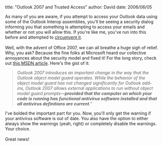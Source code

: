 
title: "Outlook 2007 and Trusted Access"
author: David
date: 2006/06/05

As many of you are aware, if you attempt to access your Outlook data using some of the Outlook Interop assemblies, you'll be seeing a security dialog informing you that something is attempting to access your emails and whether or not you will allow this. If you're like me, you've run into this before and attempted to <a href="http://www.mohundro.com/blog/PermaLink,guid,7f402ce8-f923-4e77-bd87-4414ae0aaa88.aspx">circumvent it</a>.<br /><br />Well, with the advent of Office 2007, we can all breathe a huge sigh of relief. Why, you ask? Because the fine folks at Microsoft heard our collective annoyances about the security model and fixed it! For the long story, check out <a href="http://msdn2.microsoft.com/en-us/ms772422.aspx">this MSDN article</a>. Here's the gist of it: <br /><blockquote><i>Outlook 2007 introduces an important change in the way that the Outlook object model guard operates. While the behavior of the object model guard has not changed significantly for Outlook add-ins, Outlook 2007 allows external applications to run without object model guard prompts—<b>provided that the computer on which your code is running has functional antivirus software installed and that all antivirus definitions are current</b>."</i></blockquote>I've bolded the important part for you. Now, you'll only get the warning if your antivirus software is out of date. You also have the option to either always show the warnings (yeah, right) or completely disable the warnings. Your choice.<br /><br />Great news!<br />
